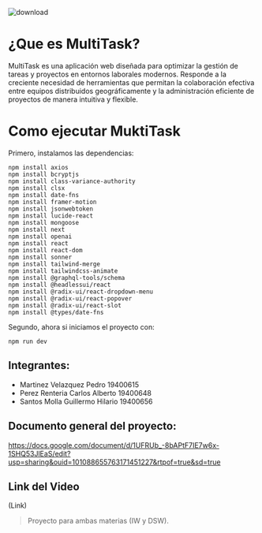 ![download](https://github.com/user-attachments/assets/bcf64278-9014-4050-9528-dcc789010511)

# ¿Que es MultiTask?
MultiTask es una aplicación web diseñada para optimizar la gestión de tareas y proyectos en entornos laborales modernos. Responde a la creciente necesidad de herramientas que permitan la colaboración efectiva entre equipos distribuidos geográficamente y la administración eficiente de proyectos de manera intuitiva y flexible.

# Como ejecutar MuktiTask
Primero, instalamos las dependencias:
```
npm install axios
npm install bcryptjs
npm install class-variance-authority
npm install clsx
npm install date-fns
npm install framer-motion
npm install jsonwebtoken
npm install lucide-react
npm install mongoose
npm install next
npm install openai
npm install react
npm install react-dom
npm install sonner
npm install tailwind-merge
npm install tailwindcss-animate
npm install @graphql-tools/schema
npm install @headlessui/react
npm install @radix-ui/react-dropdown-menu
npm install @radix-ui/react-popover
npm install @radix-ui/react-slot
npm install @types/date-fns
```
Segundo, ahora si iniciamos el proyecto con:
```
npm run dev
```

## Integrantes:
- Martinez Velazquez Pedro 19400615
- Perez Renteria Carlos Alberto 19400648
- Santos Molla Guillermo Hilario 19400656

## Documento general del proyecto:
https://docs.google.com/document/d/1UFRUb_-8bAPtF7IE7w6x-1SHQ53JlEaS/edit?usp=sharing&ouid=101088655763171451227&rtpof=true&sd=true

## Link del Video
(Link)

>Proyecto para ambas materias (IW y DSW).
